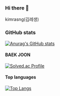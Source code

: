 ### Hi there 👋
kimrasng(김레생)

### GitHub stats

[![Anurag's GitHub stats](https://github-readme-stats.vercel.app/api?username=kimrasng)](https://github.com/anuraghazra/github-readme-stats)

#### BAEK JOON

[![Solved.ac Profile](http://mazassumnida.wtf/api/v2/generate_badge?boj=kimrasng)](https://solved.ac/kimrasng/)

#### Top languages

[![Top Langs](https://github-readme-stats.vercel.app/api/top-langs/?username=kimrasng&layout=compact)](https://github.com/kimrasng)
